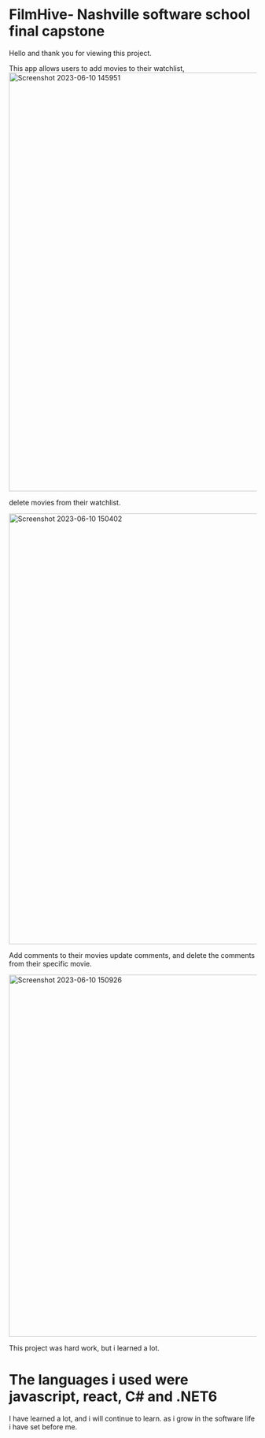 # FilmHive- Nashville software school final capstone

Hello and thank you for viewing this project. 

This app allows users to add movies to their watchlist, 
<img width="850" alt="Screenshot 2023-06-10 145951" src="https://github.com/stephenrudge/FilmHive-/assets/105181957/d14e27eb-e3b5-4598-9753-0df1bed39588">

delete movies from their watchlist.

<img width="874" alt="Screenshot 2023-06-10 150402" src="https://github.com/stephenrudge/FilmHive-/assets/105181957/781d0253-34b1-4c0a-b878-794cc66b105c">

Add comments to their movies update comments, and delete the comments from their specific movie. 

<img width="735" alt="Screenshot 2023-06-10 150926" src="https://github.com/stephenrudge/FilmHive-/assets/105181957/91354872-6dec-49af-97b6-18c9ddde0904">

This project was hard work, but i learned a lot. 
# The languages i used were javascript, react, C# and .NET6

I have learned a lot, and i will continue to learn. as i grow in the software life i have set before me. 
